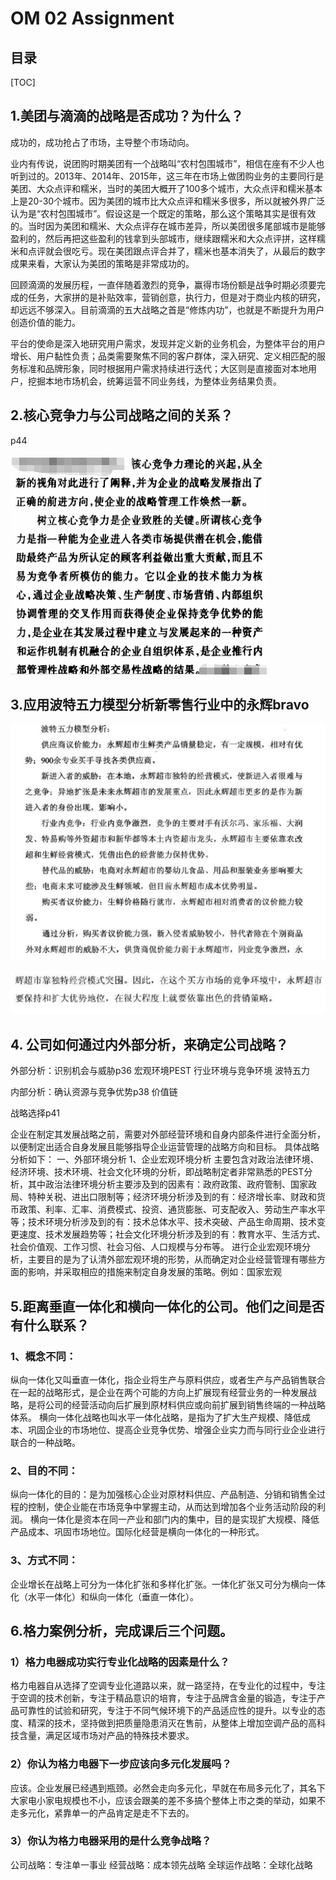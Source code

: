 # OM 02 Assignment

## 目录

[TOC]

## 1.美团与滴滴的战略是否成功？为什么？

成功的，成功抢占了市场，主导整个市场动向。

业内有传说，说团购时期美团有一个战略叫“农村包围城市”，相信在座有不少人也听到过的。2013年、2014年、2015年，这三年在市场上做团购业务的主要同行是美团、大众点评和糯米，当时的美团大概开了100多个城市，大众点评和糯米基本上是20-30个城市。因为美团的城市比大众点评和糯米多很多，所以就被外界广泛认为是“农村包围城市”。假设这是一个既定的策略，那么这个策略其实是很有效的。当时因为美团和糯米、大众点评存在城市差异，所以美团很多尾部城市是能够盈利的，然后再把这些盈利的钱拿到头部城市，继续跟糯米和大众点评拼，这样糯米和点评就会很吃亏。现在美团跟点评合并了，糯米也基本消失了，从最后的数字成果来看，大家认为美团的策略是非常成功的。

回顾滴滴的发展历程，一直伴随着激烈的竞争，赢得市场份额是战争时期必须要完成的任务，大家拼的是补贴效率，营销创意，执行力，但是对于商业内核的研究，却远远不够深入。目前滴滴的五大战略之首是“修炼内功”，也就是不断提升为用户创造价值的能力。

平台的使命是深入地研究用户需求，发现并定义新的业务机会，为整体平台的用户增长、用户黏性负责；品类需要聚焦不同的客户群体，深入研究、定义相匹配的服务标准和品牌形象，同时根据用户需求持续进行迭代；大区则是直接面对本地用户，挖掘本地市场机会，统筹运营不同业务线，为整体业务结果负责。

## 2.核心竞争力与公司战略之间的关系？

p44

![image-20191114214635471](OM02Assignment.assets/image-20191114214635471.png)

## 3.应用波特五力模型分析新零售行业中的永辉bravo

![image-20191114214652943](OM02Assignment.assets/image-20191114214652943.png)

![image-20191114214704042](OM02Assignment.assets/image-20191114214704042.png)

## 4. 公司如何通过内外部分析，来确定公司战略？

外部分析：识别机会与威胁p36
宏观环境PEST
行业环境与竞争环境 波特五力

内部分析：确认资源与竞争优势p38
价值链

战略选择p41

企业在制定其发展战略之前，需要对外部经营环境和自身内部条件进行全面分析，以便制定出适合自身发展且能够指导企业运营管理的战略方向和目标。
具体战略分析如下：
一、外部环境分析
1、企业宏观环境分析 
主要包含对政治法律环境、经济环境、技术环境、社会文化环境的分析，即战略制定者非常熟悉的PEST分析，其中政治法律环境分析主要涉及到的因素有：政府政策、政府管制、国家政局、特种关税、进出口限制等；经济环境分析涉及到的有：经济增长率、财政和货币政策、利率、汇率、消费模式、投资、通货膨胀、可支配收入、劳动生产率水平等；技术环境分析涉及到的有：技术总体水平、技术突破、产品生命周期、技术变更速度、技术发展趋势等；社会文化环境分析涉及到的有：教育水平、生活方式、社会价值观、工作习惯、社会习俗、人口规模与分布等。 
进行企业宏观环境分析，主要目的是为了认清外部宏观环境的形势，从而确定对企业经营管理有哪些方面的影响，并采取相应的措施来制定自身发展的策略。例如：国家宏观



## 5.距离垂直一体化和横向一体化的公司。他们之间是否有什么联系？

### 1、概念不同：

纵向一体化又叫垂直一体化，指企业将生产与原料供应，或者生产与产品销售联合在一起的战略形式，是企业在两个可能的方向上扩展现有经营业务的一种发展战略，是将公司的经营活动向后扩展到原材料供应或向前扩展到销售终端的一种战略体系。
横向一体化战略也叫水平一体化战略，是指为了扩大生产规模、降低成本、巩固企业的市场地位、提高企业竞争优势、增强企业实力而与同行业企业进行联合的一种战略。

### 2、目的不同：

纵向一体化的目的：是为加强核心企业对原材料供应、产品制造、分销和销售全过程的控制，使企业能在市场竞争中掌握主动，从而达到增加各个业务活动阶段的利润。
横向一体化是资本在同一产业和部门内的集中，目的是实现扩大规模、降低产品成本、巩固市场地位。国际化经营是横向一体化的一种形式。

### 3、方式不同：

企业增长在战略上可分为一体化扩张和多样化扩张。一体化扩张又可分为横向一体化（水平一体化）和纵向一体化（垂直一体化）。


## 6.格力案例分析，完成课后三个问题。

### 1）格力电器成功实行专业化战略的因素是什么？

格力电器自从选择了空调专业化道路以来，就一路坚持，在专业化的过程中，专注于空调的技术创新，专注于精品意识的培育，专注于品牌含金量的锻造，专注于产品可靠性的试验和研究，专注于不同气候环境下的产品适应性的提升。以专业的态度、精深的技术，坚持做到把质量隐患消灭在售前，从整体上增加空调产品的高科技含量，满足区域市场对产品的特殊技术要求。


### 2）你认为格力电器下一步应该向多元化发展吗？

应该。企业发展已经遇到瓶颈。必然会走向多元化，早就在布局多元化了，其名下大家电小家电规模也不小，应该会跟美的差不多搞个整体上市之类的举动，如果不走多元化，紧靠单一的产品肯定是走不下去的。


### 3）你认为格力电器采用的是什么竞争战略？

公司战略：专注单一事业
经营战略：成本领先战略
全球运作战略：全球化战略